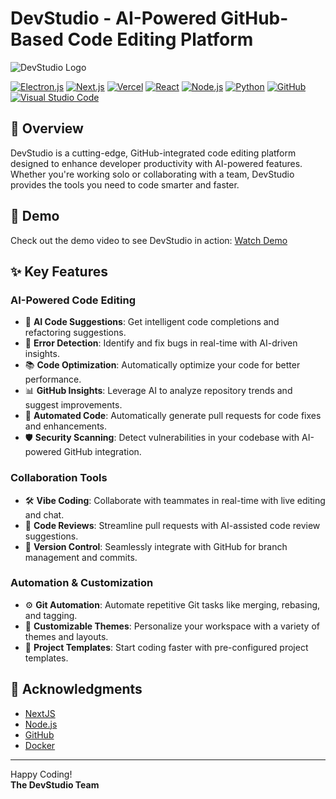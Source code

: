 # DevStudio - AI-Powered GitHub-Based Code Editing Platform

![DevStudio Logo](LOGO/Devstdio.png)

[![Electron.js](https://img.shields.io/badge/Electron.js-47848F?style=flat&logo=electron&logoColor=white)](https://www.electronjs.org/)
[![Next.js](https://img.shields.io/badge/Next.js-000000?style=flat&logo=next.js&logoColor=white)](https://nextjs.org/)
[![Vercel](https://img.shields.io/badge/Vercel-000000?style=flat&logo=vercel&logoColor=white)](https://vercel.com/)
[![React](https://img.shields.io/badge/React-20232A?style=flat&logo=react&logoColor=61DAFB)](https://reactjs.org/)
[![Node.js](https://img.shields.io/badge/Node.js-43853D?style=flat&logo=node.js&logoColor=white)](https://nodejs.org/)
[![Python](https://img.shields.io/badge/Python-3776AB?style=flat&logo=python&logoColor=white)](https://www.python.org/)
[![GitHub](https://img.shields.io/badge/GitHub-181717?style=flat&logo=github&logoColor=white)](https://github.com/)
[![Visual Studio Code](https://img.shields.io/badge/VSCode-0078D4?style=flat&logo=visual-studio-code&logoColor=white)](https://code.visualstudio.com/)

## 📝 Overview

DevStudio is a cutting-edge, GitHub-integrated code editing platform designed to enhance developer productivity with AI-powered features. Whether you're working solo or collaborating with a team, DevStudio provides the tools you need to code smarter and faster.

## 🎥 Demo

Check out the demo video to see DevStudio in action: [Watch Demo](https://res.cloudinary.com/dtykfxrql/video/upload/v1744085710/demo_q1fsxu.mp4)

## ✨ Key Features
### AI-Powered Code Editing
- 🤖 **AI Code Suggestions**: Get intelligent code completions and refactoring suggestions.
- 🧠 **Error Detection**: Identify and fix bugs in real-time with AI-driven insights.
- 📚 **Code Optimization**: Automatically optimize your code for better performance.
- 📊 **GitHub Insights**: Leverage AI to analyze repository trends and suggest improvements.
- 🔄 **Automated Code**: Automatically generate pull requests for code fixes and enhancements.
- 🛡️ **Security Scanning**: Detect vulnerabilities in your codebase with AI-powered GitHub integration.

### Collaboration Tools
- 🛠️ **Vibe Coding**: Collaborate with teammates in real-time with live editing and chat.
- 💬 **Code Reviews**: Streamline pull requests with AI-assisted code review suggestions.
- 🔄 **Version Control**: Seamlessly integrate with GitHub for branch management and commits.

### Automation & Customization
- ⚙️ **Git Automation**: Automate repetitive Git tasks like merging, rebasing, and tagging.
- 🎨 **Customizable Themes**: Personalize your workspace with a variety of themes and layouts.
- 📂 **Project Templates**: Start coding faster with pre-configured project templates.



## 🙏 Acknowledgments

- [NextJS](https://nextjs.org/)
- [Node.js](https://nodejs.org/)
- [GitHub](https://github.com/)
- [Docker](https://www.docker.com/)

---

Happy Coding!  
**The DevStudio Team**